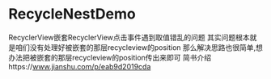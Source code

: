 # RecycleNestDemo
RecyclerView嵌套RecyclerView点击事件遇到取值错乱的问题
其实问题根本就是咱们没有处理好被嵌套的那层recycleview的position
那么解决思路也很简单,想办法把被嵌套的那层recycleview的position传出来即可
简书介绍https://www.jianshu.com/p/eab9d2019cda
